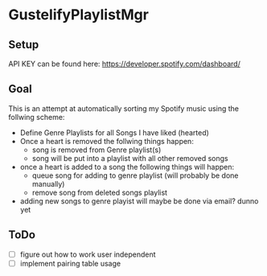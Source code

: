 # GustelifyPlaylistMgr

## Setup

API KEY can be found here:
https://developer.spotify.com/dashboard/

## Goal

This is an attempt at automatically sorting my Spotify music using the follwing scheme:

- Define Genre Playlists for all Songs I have liked (hearted)
- Once a heart is removed the follwing things happen:
  - song is removed from Genre playlist(s)
  - song will be put into a playlist with all other removed songs
- once a heart is added to a song the following things will happen:
  - queue song for adding to genre playlist (will probably be done manually)
  - remove song from deleted songs playlist
- adding new songs to genre playist will maybe be done via email? dunno yet

## ToDo

- [ ] figure out how to work user independent
- [ ] implement pairing table usage
